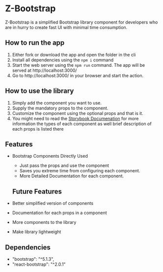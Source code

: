 # Z-Bootstrap

Z-Bootstrap is a simplified Bootstrap library component for developers who are in hurry to create fast UI with minimal time consumption.

## How to run the app

1. Either fork or download the app and open the folder in the cli
2. Install all dependencies using the `npm i` command
3. Start the web server using the `npm run` command. The app will be served at http://localhost:3000/
4. Go to http://localhost:3000/ in your browser and start the action.

## How to use the library

1. Simply add the component you want to use.
2. Supply the mandatory props to the component.
3. Customize the component using the optional props and that is it.
4. You might need to read the [Storybook Documenation](https://617bad5931c922004a46fe6f-luoywuskvd.chromatic.com/?path=/story/panels-adminpanel--default 'storybook documenation') for more information the types of each component as well brief description of each props is listed there

## Features

- Bootstrap Components Directly Used

  - Just pass the props and use the component
  - Saves you extreme time from configuring each component.
  - More Detailed Documentation for each component.

  ## Future Features

- Better simplified version of components
- Documentation for each props in a component
- More components to the library
- Make library lightweight

## Dependencies

- "bootstrap": "^5.1.3",
- "react-bootstrap": "^2.0.1"
